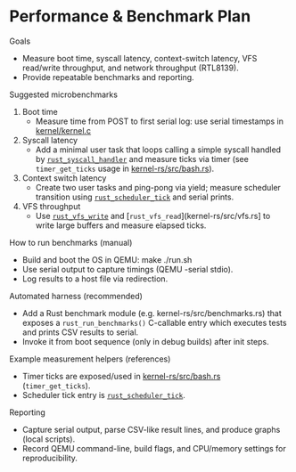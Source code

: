 # Performance & Benchmark Plan

Goals
- Measure boot time, syscall latency, context-switch latency, VFS read/write throughput, and network throughput (RTL8139).
- Provide repeatable benchmarks and reporting.

Suggested microbenchmarks
1. Boot time
   - Measure time from POST to first serial log: use serial timestamps in [kernel/kernel.c](kernel/kernel.c)
2. Syscall latency
   - Add a minimal user task that loops calling a simple syscall handled by [`rust_syscall_handler`](kernel-rs/src/syscalls.rs) and measure ticks via timer (see `timer_get_ticks` usage in [kernel-rs/src/bash.rs](kernel-rs/src/bash.rs)).
3. Context switch latency
   - Create two user tasks and ping-pong via yield; measure scheduler transition using [`rust_scheduler_tick`](kernel-rs/src/scheduler.rs) and serial prints.
4. VFS throughput
   - Use [`rust_vfs_write`](kernel-rs/src/vfs.rs) and [`rust_vfs_read`](kernel-rs/src/vfs.rs] to write large buffers and measure elapsed ticks.

How to run benchmarks (manual)
- Build and boot the OS in QEMU:
  make
  ./run.sh
- Use serial output to capture timings (QEMU -serial stdio).
- Log results to a host file via redirection.

Automated harness (recommended)
- Add a Rust benchmark module (e.g. kernel-rs/src/benchmarks.rs) that exposes a `rust_run_benchmarks()` C-callable entry which executes tests and prints CSV results to serial.
- Invoke it from boot sequence (only in debug builds) after init steps.

Example measurement helpers (references)
- Timer ticks are exposed/used in [kernel-rs/src/bash.rs](kernel-rs/src/bash.rs) (`timer_get_ticks`).
- Scheduler tick entry is [`rust_scheduler_tick`](kernel-rs/src/scheduler.rs).

Reporting
- Capture serial output, parse CSV-like result lines, and produce graphs (local scripts).
- Record QEMU command-line, build flags, and CPU/memory settings for reproducibility.